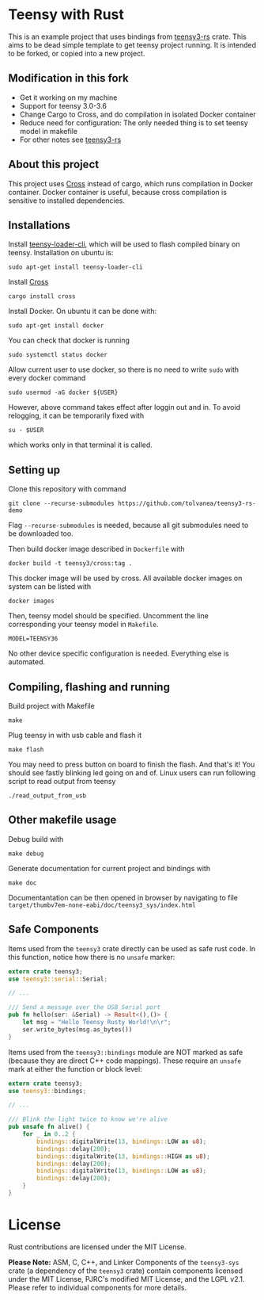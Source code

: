 # Teensy with Rust

This is an example project that uses bindings from [teensy3-rs](https://github.com/tolvanea/teensy3-rs) crate. This aims to be dead simple template to get teensy project running. It is intended to be forked, or copied into a new project.

## Modification in this fork
* Get it working on my machine
* Support for teensy 3.0-3.6
* Change Cargo to Cross, and do compilation in isolated Docker container
* Reduce need for configuration: The only needed thing is to set teensy model in makefile
* For other notes see [teensy3-rs](https://github.com/tolvanea/teensy3-rs)

## About this project
This project uses [Cross](https://github.com/rust-embedded/cross) instead of cargo, which runs compilation in Docker container. Docker container is useful, because cross compilation is sensitive to installed dependencies.

## Installations
Install [teensy-loader-cli](https://www.pjrc.com/teensy/loader_cli.html), which will be used to flash compiled binary on teensy. Installation on ubuntu is:
```
sudo apt-get install teensy-loader-cli
```
Install [Cross](https://github.com/rust-embedded/cross)
```
cargo install cross
```

Install Docker. On ubuntu it can be done with:
```
sudo apt-get install docker
```
You can check that docker is running
```
sudo systemctl status docker
```
Allow current user to use docker, so there is no need to write `sudo` with every docker command
```
sudo usermod -aG docker ${USER}
```
However, above command takes effect after loggin out and in. To avoid relogging, it can be temporarily fixed with 
```
su - $USER                                           
```
which works only in that terminal it is called.

## Setting up
Clone this repository with command
```
git clone --recurse-submodules https://github.com/tolvanea/teensy3-rs-demo
```
Flag `--recurse-submodules` is needed, because all git submodules need to be downloaded too.

Then build docker image described in `Dockerfile` with
```
docker build -t teensy3/cross:tag .
``` 
This docker image will be used by cross. All available docker images on system can be listed with
```
docker images
```

Then, teensy model should be specified. Uncomment the line corresponding your teensy model in `Makefile`.
```
MODEL=TEENSY36
```
No other device specific configuration is needed. Everything else is automated.

## Compiling, flashing and running
Build project with Makefile
```
make
```
Plug teensy in with usb cable and flash it
```
make flash
```
You may need to press button on board to finish the flash.
And that's it! You should see fastly blinking led going on and of.
Linux users can run following script to read output from teensy
```
./read_output_from_usb
``` 


## Other makefile usage
Debug build with
```
make debug
```
Generate documentation for current project and bindings with
```
make doc
```
Documentantation can be then opened in browser by navigating to file
```target/thumbv7em-none-eabi/doc/teensy3_sys/index.html```



## Safe Components

Items used from the `teensy3` crate directly can be used as safe rust code. In this function, notice how there is no `unsafe` marker:

```rust
extern crate teensy3;
use teensy3::serial::Serial;

// ...

/// Send a message over the USB Serial port
pub fn hello(ser: &Serial) -> Result<(),()> {
    let msg = "Hello Teensy Rusty World!\n\r";
    ser.write_bytes(msg.as_bytes())
}
```

Items used from the `teensy3::bindings` module are NOT marked as safe (because they are direct C++ code mappings). These require an `unsafe` mark at either the function or block level:

```rust
extern crate teensy3;
use teensy3::bindings;

// ...

/// Blink the light twice to know we're alive
pub unsafe fn alive() {
    for _ in 0..2 {
        bindings::digitalWrite(13, bindings::LOW as u8);
        bindings::delay(200);
        bindings::digitalWrite(13, bindings::HIGH as u8);
        bindings::delay(200);
        bindings::digitalWrite(13, bindings::LOW as u8);
        bindings::delay(200);
    }
}
```

# License

Rust contributions are licensed under the MIT License.

**Please Note:** ASM, C, C++, and Linker Components of the `teensy3-sys` crate (a dependency of the `teensy3` crate) contain components licensed under the MIT License, PJRC's modified MIT License, and the LGPL v2.1. Please refer to individual components for more details.
